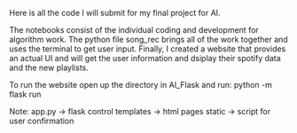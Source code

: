Here is all the code I will submit for my final project for AI.

The notebooks consist of the individual coding and development for algorithm work. The python file song_rec brings all of the work together and uses the terminal 
to get user input. Finally, I created a website that provides an actual UI and will get the user information and dsiplay their spotify data and the new playlists. 

To run the website open up the directory in AI_Flask and run: python -m flask run

Note: app.py -> flask control
      templates -> html pages
      static -> script for user confirmation
